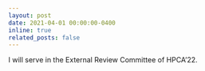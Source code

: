 ```yaml
---
layout: post
date: 2021-04-01 00:00:00-0400
inline: true
related_posts: false
---
```


I will serve in the External Review Committee of HPCA’22.